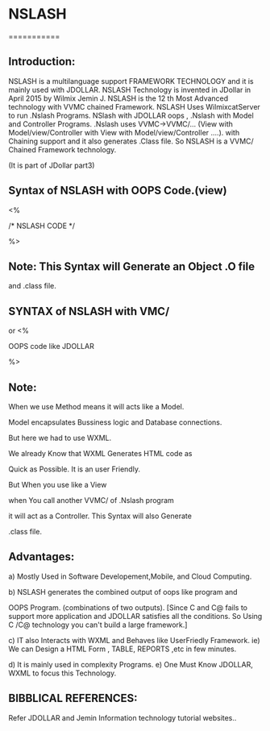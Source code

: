 
# NSLASH
===========


Introduction:
--------------
NSLASH    is    a    multilanguage    support  FRAMEWORK TECHNOLOGY  and    it  is   mainly   used    with   JDOLLAR.
NSLASH  Technology  is  invented  in   JDollar  in  April 2015 by  Wilmix  Jemin  J.
NSLASH  is    the 12 th Most  Advanced   technology  with  VVMC chained  Framework.
NSLASH   Uses  WilmixcatServer  to   run   .Nslash  Programs. 
NSlash  with  JDOLLAR  oops  ,  .Nslash  with  Model  and  Controller
Programs. .Nslash  uses  VVMC->VVMC/... (View with Model/view/Controller  with   View with Model/view/Controller
....). with  Chaining  support and  it also generates   .Class  file. So NSLASH   is  a  VVMC/ Chained  Framework  technology.

(It  is  part  of  JDollar  part3)


Syntax  of   NSLASH  with  OOPS  Code.(view)
----------------------------------

<NSLASH>

<%

/* NSLASH  CODE */

%>

</NSLASH>

Note:  This   Syntax   will  Generate   an  Object   .O  file
-----
and   .class  file.

SYNTAX  of  NSLASH  with   VMC/
-------------------------------

<NSLASH>

<Convert>  or  <METHOD>
<%   

OOPS  code   like  JDOLLAR  

%>

<LIB>

</NSLASH>

Note:
----

When   we  use  Method    means  it  will  acts  like  a  Model.

Model  encapsulates  Bussiness  logic  and  Database  connections.

But  here  we  had  to  use   WXML.

We  already   Know  that   WXML  Generates   HTML  code   as  

Quick  as  Possible.  It   is  an  user  Friendly.

But   When   you  use   <Convert>  like   a   View

when  You   call   another  VVMC/  of  .Nslash  program  

it  will  act   as  a  Controller. This   Syntax  will  also   Generate  

.class  file.


Advantages:
----------

a)  Mostly   Used   in  Software  Developement,Mobile,  and  Cloud  Computing.

b)  NSLASH  generates   the  combined  output  of  oops  like program  and

OOPS  Program. (combinations   of  two outputs).
[Since  C  and  C@    fails   to support  more  application and
JDOLLAR  satisfies  all the  conditions.
So  Using  C /C@ technology  you can't  build  a   large  framework.]


c)  IT  also  Interacts  with  WXML  and  Behaves  like  UserFriedly  Framework.
ie)  We  can Design  a  HTML  Form , TABLE, REPORTS  ,etc  in  few  minutes.

d)  It  is  mainly  used  in  complexity  Programs.
e)  One  Must   Know   JDOLLAR, WXML  to  focus  this  Technology.


BIBBLICAL  REFERENCES:
----------------------

Refer   JDOLLAR  and  Jemin  Information  technology  tutorial websites..


